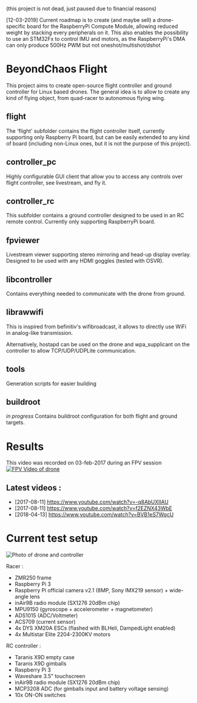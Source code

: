 (this project is not dead, just paused due to financial reasons)

[12-03-2019] Current roadmap is to create (and maybe sell) a drone-specific board for the RaspberryPi Compute Module, allowing reduced weight by stacking every peripherals on it. This also enables the possibility to use an STM32Fx to control IMU and motors, as the RaspberryPi's DMA can only produce 500Hz PWM but not oneshot/multishot/dshot

# BeyondChaos Flight
This project aims to create open-source flight controller and ground controller for Linux based drones.
The general idea is to allow to create any kind of flying object, from quad-racer to autonomous flying wing.

## flight
The 'flight' subfolder contains the flight controller itself, currently supporting only Raspberry Pi board, but can be easily extended to any kind of board (including non-Linux ones, but it is not the purpose of this project).

## controller_pc
Highly configurable GUI client that allow you to access any controls over flight controller, see livestream, and fly it.

## controller_rc
This subfolder contains a ground controller designed to be used in an RC remote control. Currently only supporting RaspberryPi board.

## fpviewer
Livestream viewer supporting stereo mirroring and head-up display overlay. Designed to be used with any HDMI goggles (tested with OSVR).

## libcontroller
Contains everything needed to communicate with the drone from ground.

## librawwifi
This is inspired from befinitiv's wifibroadcast, it allows to directly use WiFi in analog-like transmission.

Alternatively, hostapd can be used on the drone and wpa_supplicant on the controller to allow TCP/UDP/UDPLite communication.

## tools
Generation scripts for easier building

## buildroot
*in progress*
Contains buildroot configuration for both flight and ground targets.

# Results

This video was recorded on 03-feb-2017 during an FPV session
[![FPV Video of drone](http://img4.hostingpics.net/pics/934968drone20170302.gif)](https://drive.google.com/file/d/0Bwo1JutVEkplLV9DNU5hZEtFcnM/view?usp=sharing)

## Latest videos :
* [2017-08-11] https://www.youtube.com/watch?v=-q8AbUXIIAU
* [2017-08-11] https://www.youtube.com/watch?v=f2EZNX43WbE
* [2018-04-13] https://www.youtube.com/watch?v=BVB1eS7WqcU

# Current test setup

![Photo of drone and controller](http://img4.hostingpics.net/pics/982150drichdronezmrcontrollersmall.jpg)

Racer :
* ZMR250 frame
* Raspberry Pi 3
* Raspberry Pi official camera v2.1 (8MP, Sony IMX219 sensor) + wide-angle lens
* inAir9B radio module (SX1276 20dBm chip)
* MPU9150 (gyroscope + accelerometer + magnetometer)
* ADS1015 (ADC/Voltmeter)
* ACS709 (current sensor)
* 4x DYS XM20A ESCs (flashed with BLHeli, DampedLight enabled)
* 4x Multistar Elite 2204-2300KV motors

RC controller :
* Taranis X9D empty case
* Taranis X9D gimballs
* Raspberry Pi 3
* Waveshare 3.5" touchscreen
* inAir9B radio module (SX1276 20dBm chip)
* MCP3208 ADC (for gimballs input and battery voltage sensing)
* 10x ON-ON switches
